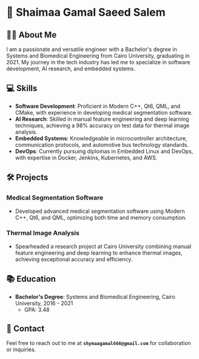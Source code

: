 # 🚀 Shaimaa Gamal Saeed Salem

## 👩‍💼 About Me

I am a passionate and versatile engineer with a Bachelor's degree in Systems and Biomedical Engineering from Cairo University, graduating in 2021. My journey in the tech industry has led me to specialize in software development, AI research, and embedded systems.

## 💻 Skills

- **Software Development**: Proficient in Modern C++, Qt6, QML, and CMake, with experience in developing medical segmentation software.
- **AI Research**: Skilled in manual feature engineering and deep learning techniques, achieving a 98% accuracy on test data for thermal image analysis.
- **Embedded Systems**: Knowledgeable in microcontroller architecture, communication protocols, and automotive bus technology standards.
- **DevOps**: Currently pursuing diplomas in Embedded Linux and DevOps, with expertise in Docker, Jenkins, Kubernetes, and AWS.

## 🛠️ Projects

### Medical Segmentation Software
- Developed advanced medical segmentation software using Modern C++, Qt6, and QML, optimizing both time and memory consumption.

### Thermal Image Analysis
- Spearheaded a research project at Cairo University combining manual feature engineering and deep learning to enhance thermal images, achieving exceptional accuracy and efficiency.

## 📚 Education

- **Bachelor's Degree**: Systems and Biomedical Engineering, Cairo University, 2016 - 2021
  - GPA: 3.48

## 📧 Contact

Feel free to reach out to me at **`shymaagamal666@gmail.com`** for collaboration or inquiries.
